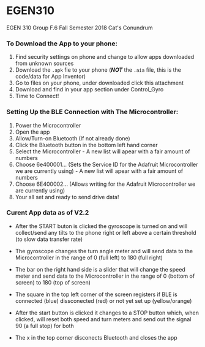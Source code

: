# EGEN310
EGEN 310 Group F.6 Fall Semester 2018 Cat's Conundrum


### To Download the App to your phone:
  1) Find security settings on phone and change to allow apps downloaded from unknown sources
  2) Download the `.apk` fie to your phone (**_NOT_** the `.aia` file, this is the code/data for App Inventor)
  3) Go to files on your phone, under downloaded click this attachment
  4) Download and find in your app section under Control_Gyro
  5) Time to Connect!

### Setting Up the BLE Connection with The Microcontroller:
  1) Power the Microcontroller
  2) Open the app
  3) Allow/Turn-on Bluetooth (If not already done)
  4) Click the Bluetooth button in the bottom left hand corner
  5) Select the Microcontroller - A new list will apear with a fair amount of numbers
  6) Choose 6e400001... (Sets the Service ID for the Adafruit Microcontroller we are currently using) - A new list will apear with a fair amount of numbers
  7) Choose 6E400002... (Allows writing for the Adafruit Microcontroller we are currently using)
  8) Your all set and ready to send drive data!

### Curent App data as of V2.2
  * After the START buton is clicked the gyroscope is turned on and will collect/send any tilts to the phone right or left above a certain threshold (to slow data transfer rate)
  * The gyroscope changes the turn angle meter and will send data to the Microcontroller in the range of 0 (full left) to 180 (full right)

  * The bar on the right hand side is a slider that will change the speed meter and send data to the Microcontroller in the range of 0 (bottom of screen) to 180 (top of screen)

  * The square in the top left corner of the screen registers if BLE is connected (blue) dissconected (red) or not yet set up (yellow/orange)

  * After the start button is clicked it changes to a STOP button which, when clicked, will reset both speed and turn meters and send out the signal 90 (a full stop) for both

  * The x in the top corner disconects Bluetooth and closes the app
